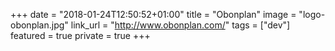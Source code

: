 +++
date = "2018-01-24T12:50:52+01:00"
title = "Obonplan"
image = "logo-obonplan.jpg"
link_url = "http://www.obonplan.com/"
tags = ["dev"]
featured = true
private = true
+++

